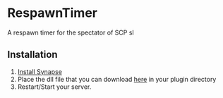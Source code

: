 # RespawnTimer
A respawn timer for the spectator of SCP sl

## Installation
1. [Install Synapse](https://github.com/SynapseSL/Synapse/wiki#hosting-guides)
2. Place the dll file that you can download [here](https://github.com/Fondation-Azarus/RespawnTimer/releases/tag/1.0.0) in your plugin directory
3. Restart/Start your server.
